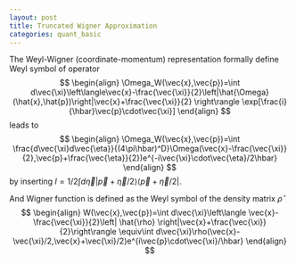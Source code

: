 ```yaml
---
layout: post
title: Truncated Wigner Approximation
categories: quant_basic 
---
```

The Weyl-Wigner (coordinate-momentum) representation formally define Weyl symbol of operator
$$
\begin{align}
\Omega_W(\vec{x},\vec{p})=\int d\vec{\xi}\left\langle\vec{x}-\frac{\vec{\xi}}{2}\left|\hat{\Omega}(\hat{x},\hat{p})\right|\vec{x}+\frac{\vec{\xi}}{2} \right\rangle \exp[\frac{i}{\hbar}\vec{p}\cdot\vec{\xi}]
\end{align}
$$
leads to 
$$
\begin{align}
\Omega_W(\vec{x},\vec{p})=\int \frac{d\vec{\xi}d\vec{\eta}}{(4\pi\hbar)^D}\Omega(\vec{x}-\frac{\vec{\xi}}{2},\vec{p}+\frac{\vec{\eta}}{2})e^{-i\vec{\xi}\cdot\vec{\eta}/2\hbar}
\end{align}
$$
by inserting $I = 1/2\int d\vec{\eta}|\vec{p}+\vec{\eta}/2\rangle\langle\vec{p}+\vec{\eta}/2|$.

And Wigner function is defined as the Weyl symbol of the density matrix $\hat{\rho}$
$$
\begin{align}
W(\vec{x},\vec{p})=\int d\vec{\xi}\left\langle \vec{x}-\frac{\vec{\xi}}{2}\left| \hat{\rho} \right|\vec{x}+\frac{\vec{\xi}}{2}\right\rangle \equiv\int d\vec{\xi}\rho(\vec{x}-\vec{\xi}/2,\vec{x}+\vec{\xi}/2)e^{i\vec{p}\cdot\vec{\xi}/\hbar}
\end{align}
$$